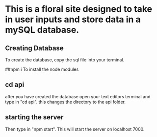 # This is a floral site designed to take in user inputs and store data in a mySQL database.

## Creating Database
To create the database, copy the sql file into your terminal. 

##npm i
To install the node modules

## cd api
after you have created the database open your text editors terminal and type in "cd api". this changes the directory to the api folder.

## starting the server 
Then type in "npm start". This will start the server on localhost 7000.  



